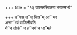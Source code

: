 +++
title = "१३ उषस्तच्चित्रमा भरास्मभ्यं"

+++
उ᳓षस् त᳓च् चित्र᳓म् आ᳓ भर  
अस्म᳓भ्यं वाजिनीवति  
ये᳓न तोकं᳓ च त᳓नयं च धा᳓महे